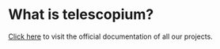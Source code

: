 # What is telescopium?

[Click here](https://docs-code0-tech-c91f18c0d2259c041bf05138b194e6bb082059fe38eff2e.gitlab.io) to visit the official documentation of all our projects.